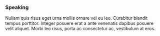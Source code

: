 
### Speaking

Nullam quis risus eget urna mollis ornare vel eu leo. Curabitur blandit tempus porttitor. Integer posuere erat a ante venenatis dapibus posuere velit aliquet. Morbi leo risus, porta ac consectetur ac, vestibulum at eros.
